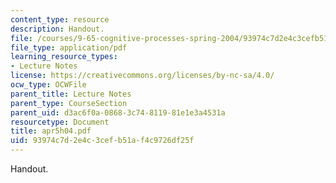 ```yaml
---
content_type: resource
description: Handout.
file: /courses/9-65-cognitive-processes-spring-2004/93974c7d2e4c3cefb51af4c9726df25f_apr5h04.pdf
file_type: application/pdf
learning_resource_types:
- Lecture Notes
license: https://creativecommons.org/licenses/by-nc-sa/4.0/
ocw_type: OCWFile
parent_title: Lecture Notes
parent_type: CourseSection
parent_uid: d3ac6f0a-0868-3c74-8119-81e1e3a4531a
resourcetype: Document
title: apr5h04.pdf
uid: 93974c7d-2e4c-3cef-b51a-f4c9726df25f
---
```

Handout.